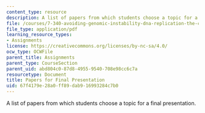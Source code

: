 ```yaml
---
content_type: resource
description: A list of papers from which students choose a topic for a final presentation.
file: /courses/7-340-avoiding-genomic-instability-dna-replication-the-cell-cycle-and-cancer-fall-2006/67f4179e28a0ff89dab916993284c7b0_final.pdf
file_type: application/pdf
learning_resource_types:
- Assignments
license: https://creativecommons.org/licenses/by-nc-sa/4.0/
ocw_type: OCWFile
parent_title: Assignments
parent_type: CourseSection
parent_uid: abd804c0-87d8-4955-9540-708e98cc6c7a
resourcetype: Document
title: Papers for Final Presentation
uid: 67f4179e-28a0-ff89-dab9-16993284c7b0
---
```

A list of papers from which students choose a topic for a final presentation.
